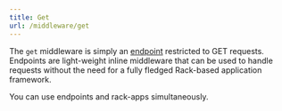 ```yaml
---
title: Get
url: /middleware/get
---
```


The `get` middleware is simply an [endpoint](/middleware/endpoint) restricted to GET requests.
Endpoints are light-weight inline middleware that can be used to handle requests without the need for a fully fledged Rack-based application framework.

You can use endpoints and rack-apps simultaneously.
